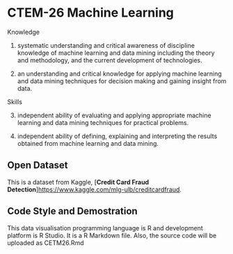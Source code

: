 # CTEM-26 Machine Learning

Knowledge

1. systematic understanding and critical awareness of discipline knowledge of
machine learning and data mining including the theory and methodology, and
the current development of technologies.

2. an understanding and critical knowledge for applying machine learning and
data mining techniques for decision making and gaining insight from data.

Skills

3. independent ability of evaluating and applying appropriate machine learning
and data mining techniques for practical problems.

4. independent ability of defining, explaining and interpreting the results
obtained from machine learning and data mining.

## Open Dataset
This is a dataset from Kaggle, [**Credit Card Fraud Detection**]https://www.kaggle.com/mlg-ulb/creditcardfraud.

## Code Style and Demostration
This data visualisation programming language is R and development platform is R Studio. It is a R Markdown file.
Also, the source code will be uploaded as CETM26.Rmd
